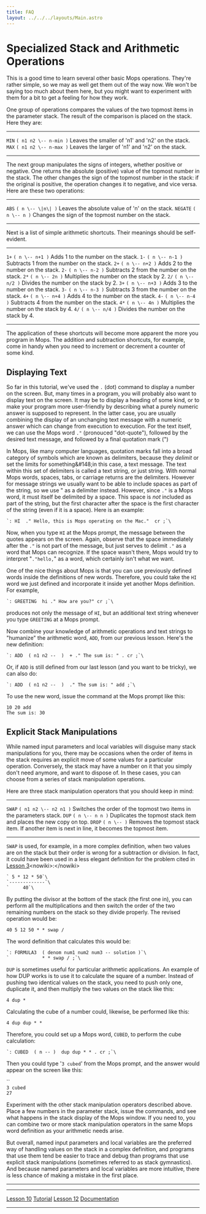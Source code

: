 ```yaml
---
title: FAQ
layout: ../../../layouts/Main.astro
---
```

Specialized Stack and Arithmetic Operations
===========================================

This is a good time to learn several other basic Mops operations.
They're rather simple, so we may as well get them out of the way now.
We won't be saying too much about them here, but you might want to
experiment with them for a bit to get a feeling for how they work.

One group of operations compares the values of the two topmost items in
the parameter stack. The result of the comparison is placed on the
stack. Here they are:

  ---------------------- -------------------------------------- ---------------------------------------------------------------------------
  `MIN`   `( n1 n2 \-- n-min )`   Leaves the smaller of 'n1' and 'n2' on the stack.
  `MAX`   `( n1 n2 \-- n-max )`   Leaves the larger of 'n1' and 'n2' on the stack.
  ---------------------- -------------------------------------- ---------------------------------------------------------------------------

The next group manipulates the signs of integers, whether positive or
negative. One returns the absolute (positive) value of the topmost
number in the stack. The other changes the sign of the topmost number in
the stack: if the original is positive, the operation changes it to
negative, and vice versa. Here are these two operations:

  ------------------------- ---------------------------------- ------------------------------------------------------------
  `ABS`      `( n \-- \|n\| )`   Leaves the absolute value of 'n' on the stack.
  `NEGATE`   `( n \-- n )`       Changes the sign of the topmost number on the stack.
  ------------------------- ---------------------------------- ------------------------------------------------------------

Next is a list of simple arithmetic shortcuts. Their meanings should be
self-evident.

  ---------------------- -------------------------------- -------------------------------------------
  `1+`    `( n \-- n+1 )`   Adds 1 to the number on the stack.
  `1-`    `( n \-- n-1 )`   Subtracts 1 from the number on the stack.
  `2+`    `( n \-- n+2 )`   Adds 2 to the number on the stack.
  `2-`    `( n \-- n-2 )`   Subtracts 2 from the number on the stack.
  `2*`   `( n \-- 2n )`    Multiplies the number on the stack by 2.
  `2/`    `( n \-- n/2 )`   Divides the number on the stack by 2.
  `3+`    `( n \-- n+3 )`   Adds 3 to the number on the stack.
  `3-`    `( n \-- n-3 )`   Subtracts 3 from the number on the stack.
  `4+`    `( n \-- n+4 )`   Adds 4 to the number on the stack.
  `4-`    `( n \-- n-4 )`   Subtracts 4 from the number on the stack.
  `4*`   `( n \-- 4n )`    Multiplies the number on the stack by 4.
  `4/`    `( n \-- n/4 )`   Divides the number on the stack by 4.
  ---------------------- -------------------------------- -------------------------------------------

The application of these shortcuts will become more apparent the more
you program in Mops. The addition and subtraction shortcuts, for
example, come in handy when you need to increment or decrement a counter
of some kind.

Displaying Text
---------------

So far in this tutorial, we've used the `.` (dot)
command to display a number on the screen. But, many times in a program,
you will probably also want to display text on the screen. It may be to
display a heading of some kind, or to make your program more
user-friendly by describing what a purely numeric answer is supposed to
represent. In the latter case, you are usually combining the display of
an unchanging text message with a numeric answer which can change from
execution to execution. For the text itself, we can use the Mops word
`."` (pronouced "dot-quote"), followed by the desired
text message, and followed by a final quotation mark (")

In Mops, like many computer languages, quotation marks fall into a broad
category of symbols which are known as delimiters, because they
*delimit* or set the limits for something&\#148;in this case, a text
message. The text within this set of delimiters is called a text string,
or just string. With normal Mops words, spaces, tabs, or carriage
returns are the delimiters. However for message strings we usually want
to be able to include spaces as part of the string, so we use " as a
delimiter instead. However, since `."` is a Mops word,
it must itself be delimited by a space. This space is *not* included as
part of the string, but the first character after the space is the first
character of the string (even if it is a space). Here is an example:

```shell
`: HI  ." Hello, this is Mops operating on the Mac."  cr ;`\
```

Now, when you type `HI` at the Mops prompt, the message
between the quotes appears on the screen. Again, observe that the space
immediately after the `."` is not part of the message,
but just serves to delimit `."` as a word that Mops can
recognize. If the space wasn't there, Mops would try to interpret
"`."hello,`" as a word, which certainly isn't what we
want.

One of the nice things about Mops is that you can use previously defined
words inside the definitions of new words. Therefore, you could take the
`HI` word we just defined and incorporate it inside yet
another Mops definition. For example,

```shell
`: GREETING  hi ." How are you?" cr ;`\
```

produces not only the message of `HI`, but an additional
text string whenever you type `GREETING` at a Mops
prompt.

Now combine your knowledge of arithmetic operations and text strings to
"humanize" the arithmetic word, `ADD`, from our
previous lesson. Here's the new definition:

```shell
`: ADD  ( n1 n2 --  )  + ." The sum is: " . cr ;`\
```

Or, if `ADD` is still defined from our last lesson (and
you want to be tricky), we can also do:

```shell
`: ADD  ( n1 n2 --  )  ." The sum is: " add ;`\
```

To use the new word, issue the command at the Mops prompt like this:

`10 20 add`\
`The sum is: 30 `

Explicit Stack Manipulations
----------------------------

While named input parameters and local variables will disguise many
stack manipulations for you, there may be occasions when the order of
items in the stack requires an explicit move of some values for a
particular operation. Conversely, the stack may have a number on it that
you simply don't need anymore, and want to dispose of. In these cases,
you can choose from a series of stack manipulation operations.

Here are three stack manipulation operators that you should keep in
mind:

  ----------------------- -------------------------------------- -----------------------------------------------------------------------------------------------
  `SWAP`   `( n1 n2 \-- n2 n1 )`   Switches the order of the topmost two items in the parameters stack.
  `DUP`    `( n \-- n n )`         Duplicates the topmost stack item and places the new copy on top.
  `DROP`   `( n \-- )`             Removes the topmost stack item. If another item is next in line, it becomes the topmost item.
  ----------------------- -------------------------------------- -----------------------------------------------------------------------------------------------

`SWAP` is used, for example, in a more complex
definition, when two values are on the stack but their order is wrong
for a subtraction or division. In fact, it could have been used in a
less elegant definition for the problem cited in [ Lesson
3](Lesson_3#Mastering_Postfix_Notation)\<nowiki\>:\</nowiki\>

```shell
` 5 * 12 * 50`\
`-------------`\
`     40`\
```

By putting the divisor at the bottom of the stack (the first one in),
you can perform all the multiplications and then switch the order of the
two remaining numbers on the stack so they divide properly. The revised
operation would be:

`40 5 12 50 * * swap /`

The word definition that calculates this would be:

```shell
`: FORMULA3  ( denom num1 num2 num3 -- solution )`\
`            * * swap / ;`\
```

`DUP` is sometimes useful for particular arithmetic
applications. An example of how DUP works is to use it to calculate the
square of a number. Instead of pushing two identical values on the
stack, you need to push only one, duplicate it, and then multiply the
two values on the stack like this:

`4 dup *`

Calculating the cube of a number could, likewise, be performed like
this:

`4 dup dup * *`

Therefore, you could set up a Mops word, `CUBED`, to
perform the cube calculation:

```shell
`: CUBED  ( n -- )  dup dup * * . cr ;`\
```

Then you could type '`3 cubed`' from the Mops prompt,
and the answer would appear on the screen like this:

``\
`3 cubed`\
`27`

Experiment with the other stack manipulation operators described above.
Place a few numbers in the parameter stack, issue the commands, and see
what happens in the stack display of the Mops window. If you need to,
you can combine two or more stack manipulation operators in the same
Mops word definition as your arithmetic needs arise.

But overall, named input parameters and local variables are the
preferred way of handling values on the stack in a complex definition,
and programs that use them tend be easier to trace and debug than
programs that use explicit stack manipulations (sometimes referred to as
stack gymnastics). And because named parameters and local variables are
more intuitive, there is less chance of making a mistake in the first
place.

------------------------------------------------------------------------

  ------------------------------------------- --------------------------------- -----------------------------------
  [Lesson 10](Lesson_10)           [Tutorial](Tutorial)   [Lesson 12](Lesson_12)
  [Documentation](Documentation)                                     
  ------------------------------------------- --------------------------------- -----------------------------------



